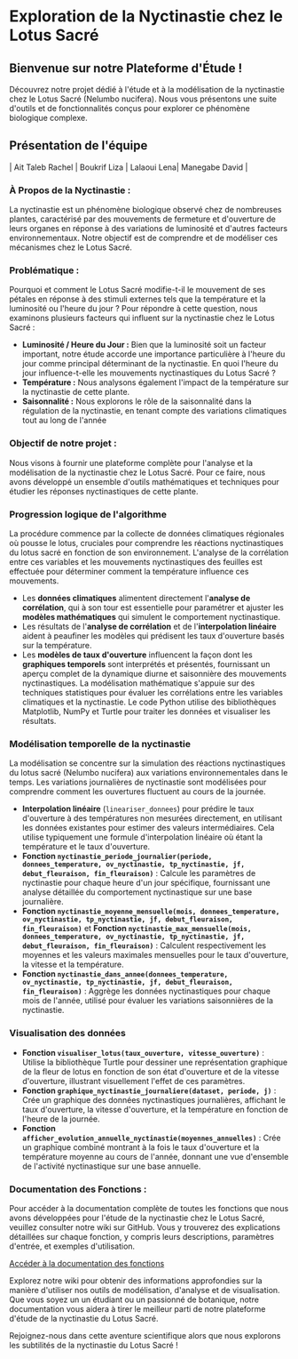 # Exploration de la Nyctinastie chez le Lotus Sacré

## Bienvenue sur notre Plateforme d'Étude !

Découvrez notre projet dédié à l'étude et à la modélisation de la nyctinastie chez le Lotus Sacré (Nelumbo nucifera). Nous vous présentons une suite d'outils et de fonctionnalités conçus pour explorer ce phénomène biologique complexe.

## Présentation de l'équipe

| Ait Taleb Rachel | Boukrif Liza | Lalaoui Lena| Manegabe David |

### À Propos de la Nyctinastie :

La nyctinastie est un phénomène biologique observé chez de nombreuses plantes, caractérisé par des mouvements de fermeture et d'ouverture de leurs organes en réponse à des variations de luminosité et d'autres facteurs environnementaux. Notre objectif est de comprendre et de modéliser ces mécanismes chez le Lotus Sacré.

### Problématique :

Pourquoi et comment le Lotus Sacré modifie-t-il le mouvement de ses pétales en réponse à des stimuli externes tels que la température et la luminosité ou l'heure du jour ? Pour répondre à cette question, nous examinons plusieurs facteurs qui influent sur la nyctinastie chez le Lotus Sacré :

- **Luminosité / Heure du Jour :** Bien que la luminosité soit un facteur important, notre étude accorde une importance particulière à l'heure du jour comme principal déterminant de la nyctinastie.  En quoi l'heure du jour influence-t-elle les mouvements nyctinastiques du Lotus Sacré ?
- **Température :** Nous analysons également l'impact de la température sur la nyctinastie de cette plante.
- **Saisonnalité :** Nous explorons le rôle de la saisonnalité dans la régulation de la nyctinastie, en tenant compte des variations climatiques tout au long de l'année

### Objectif de notre projet :

Nous visons à fournir une plateforme complète pour l'analyse et la modélisation de la nyctinastie chez le Lotus Sacré. Pour ce faire, nous avons développé un ensemble d'outils mathématiques et techniques pour étudier les réponses nyctinastiques de cette plante.

### Progression logique de l'algorithme
La procédure commence par la collecte de données climatiques régionales où pousse le lotus, cruciales pour comprendre les réactions nyctinastiques du lotus sacré en fonction de son environnement. L'analyse de la corrélation entre ces variables et les mouvements nyctinastiques des feuilles est effectuée pour déterminer comment la température influence ces mouvements. 
- Les **données climatiques** alimentent directement l'**analyse de corrélation**, qui à son tour est essentielle pour paramétrer et ajuster les **modèles mathématiques** qui simulent le comportement nyctinastique.
- Les résultats de l'**analyse de corrélation** et de l'**interpolation linéaire** aident à peaufiner les modèles qui prédisent les taux d'ouverture basés sur la température.
- Les **modèles de taux d'ouverture** influencent la façon dont les **graphiques temporels** sont interprétés et présentés, fournissant un aperçu complet de la dynamique diurne et saisonnière des mouvements nyctinastiques.
La modélisation mathématique s'appuie sur des techniques statistiques pour évaluer les corrélations entre les variables climatiques et la nyctinastie. Le code Python utilise des bibliothèques Matplotlib, NumPy et Turtle pour traiter les données et visualiser les résultats.

### Modélisation temporelle de la nyctinastie
La modélisation se concentre sur la simulation des réactions nyctinastiques du lotus sacré (Nelumbo nucifera) aux variations environnementales dans le temps. Les variations journalières de nyctinastie sont modélisées pour comprendre comment les ouvertures fluctuent au cours de la journée.
- **Interpolation linéaire** (`lineariser_donnees`) pour prédire le taux d'ouverture à des températures non mesurées directement, en utilisant les données existantes pour estimer des valeurs intermédiaires. Cela utilise typiquement une formule d'interpolation linéaire où étant la température et le taux d'ouverture.
- **Fonction `nyctinastie_periode_journalier(periode, donnees_temperature, ov_nyctinastie, tp_nyctinastie, jf, debut_fleuraison, fin_fleuraison)`** : Calcule les paramètres de nyctinastie pour chaque heure d'un jour spécifique, fournissant une analyse détaillée du comportement nyctinastique sur une base journalière.   
- **Fonction `nyctinastie_moyenne_mensuelle(mois, donnees_temperature, ov_nyctinastie, tp_nyctinastie, jf, debut_fleuraison, fin_fleuraison)`** et **Fonction `nyctinastie_max_mensuelle(mois, donnees_temperature, ov_nyctinastie, tp_nyctinastie, jf, debut_fleuraison, fin_fleuraison)`** : Calculent respectivement les moyennes et les valeurs maximales mensuelles pour le taux d'ouverture, la vitesse et la température.
- **Fonction `nyctinastie_dans_annee(donnees_temperature, ov_nyctinastie, tp_nyctinastie, jf, debut_fleuraison, fin_fleuraison)`** : Aggrège les données nyctinastiques pour chaque mois de l'année, utilisé pour évaluer les variations saisonnières de la nyctinastie.

### Visualisation des données
   - **Fonction `visualiser_lotus(taux_ouverture, vitesse_ouverture)`** : Utilise la bibliothèque Turtle pour dessiner une représentation graphique de la fleur de lotus en fonction de son état d'ouverture et de la vitesse d'ouverture, illustrant visuellement l'effet de ces paramètres.
   - **Fonction `graphique_nyctinastie_journaliere(dataset, periode, j)`** : Crée un graphique des données nyctinastiques journalières, affichant le taux d'ouverture, la vitesse d'ouverture, et la température en fonction de l'heure de la journée.
   - **Fonction `afficher_evolution_annuelle_nyctinastie(moyennes_annuelles)`** : Crée un graphique combiné montrant à la fois le taux d'ouverture et la température moyenne au cours de l'année, donnant une vue d'ensemble de l'activité nyctinastique sur une base annuelle.




### Documentation des Fonctions :

Pour accéder à la documentation complète de toutes les fonctions que nous avons développées pour l'étude de la nyctinastie chez le Lotus Sacré, veuillez consulter notre wiki sur GitHub. Vous y trouverez des explications détaillées sur chaque fonction, y compris leurs descriptions, paramètres d'entrée, et exemples d'utilisation.

[Accéder à la documentation des fonctions](https://github.com/are-dynamic-2024-g4/nyctinastie-lotus/wiki)

Explorez notre wiki pour obtenir des informations approfondies sur la manière d'utiliser nos outils de modélisation, d'analyse et de visualisation. Que vous soyez un un étudiant ou un passionné de botanique, notre documentation vous aidera à tirer le meilleur parti de notre plateforme d'étude de la nyctinastie du Lotus Sacré.

Rejoignez-nous dans cette aventure scientifique alors que nous explorons les subtilités de la nyctinastie du Lotus Sacré !
